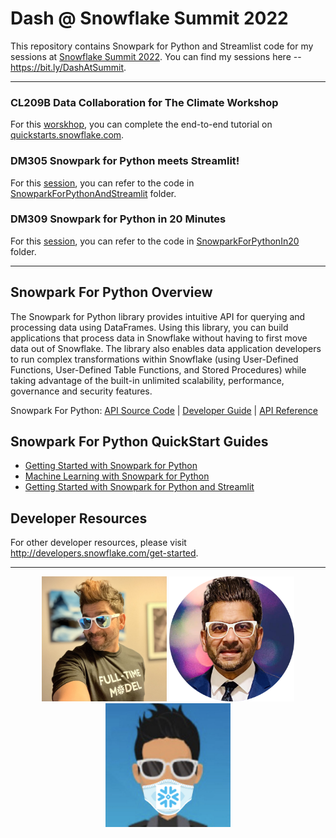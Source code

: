 # Dash @ Snowflake Summit 2022

This repository contains Snowpark for Python and Streamlist code for my sessions at [Snowflake Summit 2022](https://www.snowflake.com/summit/). You can find my sessions here -- https://bit.ly/DashAtSummit.
___

### CL209B Data Collaboration for The Climate Workshop

For this [worskhop](https://events.snowflake.com/summit/agenda/session/884581), you can complete the end-to-end tutorial on [quickstarts.snowflake.com](https://quickstarts.snowflake.com/guide/getting_started_with_snowpark_for_python_streamlit/index.html?index=..%2F..index#0).

### DM305 Snowpark for Python meets Streamlit!

For this [session](https://events.snowflake.com/summit/agenda/session/833987), you can refer to the code in [SnowparkForPythonAndStreamlit](SnowparkForPythonAndStreamlit) folder.

### DM309 Snowpark for Python in 20 Minutes

For this [session](https://events.snowflake.com/summit/agenda/session/884570), you can refer to the code in [SnowparkForPythonIn20](SnowparkForPythonIn20) folder.
___

## Snowpark For Python Overview

The Snowpark for Python library provides intuitive API for querying and processing data using DataFrames. Using this library, you can build applications that process data in Snowflake without having to first move data out of Snowflake. The library also enables data application developers to run complex transformations within Snowflake (using User-Defined Functions, User-Defined Table Functions, and Stored Procedures) while taking advantage of the built-in unlimited scalability, performance, governance and security features.

Snowpark For Python: [API Source Code](https://github.com/snowflakedb/snowpark-python) | [Developer Guide](https://docs.snowflake.com/en/LIMITEDACCESS/snowpark-python.html) | [API Reference](https://docs.snowflake.com/en/developer-guide/snowpark/reference/python/index.html)

## Snowpark For Python QuickStart Guides

- [Getting Started with Snowpark for Python](https://quickstarts.snowflake.com/guide/getting_started_with_snowpark_python/index.html?index=..%2F..index#0)
- [Machine Learning with Snowpark for Python](https://quickstarts.snowflake.com/guide/machine_learning_with_snowpark_python/index.html?index=..%2F..index#0)
- [Getting Started with Snowpark for Python and Streamlit](https://quickstarts.snowflake.com/guide/getting_started_with_snowpark_for_python_streamlit/index.html?index=..%2F..index#0)

## Developer Resources

For other developer resources, please visit http://developers.snowflake.com/get-started. 

___

<p align="center">
  <img style="width: 200px;" src="assets/dash1.jpg">
  <img style="width: 200px;" src="assets/dash2.png">
  <img style="width: 200px;" src="assets/dash0.jpg">
</p>

